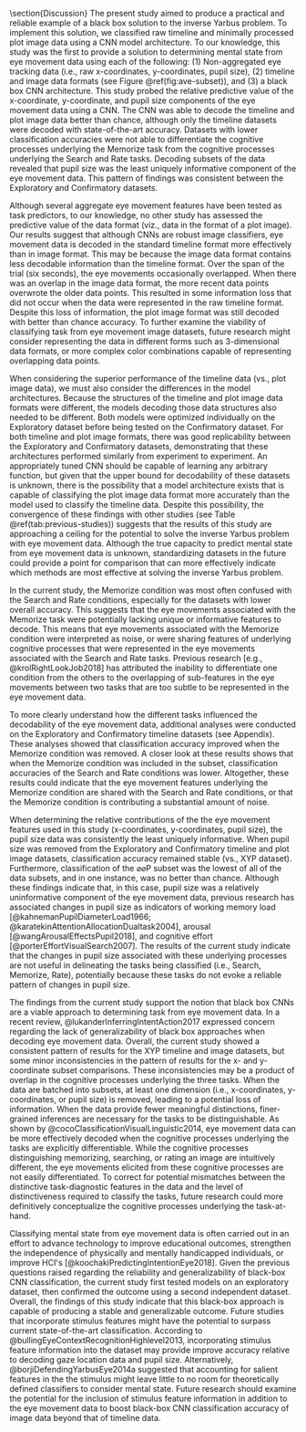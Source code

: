 \section{Discussion}
The present study aimed to produce a practical and reliable example of a black box solution to the inverse Yarbus problem. To implement this solution, we classified raw timeline and minimally processed plot image data using a CNN model architecture. To our knowledge, this study was the first to provide a solution to determining mental state from eye movement data using each of the following: (1) Non-aggregated eye tracking data (i.e., raw x-coordinates, y-coordinates, pupil size), (2) timeline and image data formats (see Figure \@ref(fig:ave-subset)), and (3) a black box CNN architecture. This study probed the relative predictive value of the x-coordinate, y-coordinate, and pupil size components of the eye movement data using a CNN. The CNN was able to decode the timeline and plot image data better than chance, although only the timeline datasets were decoded with state-of-the-art accuracy. Datasets with lower classification accuracies were not able to differentiate the cognitive processes underlying the Memorize task from the cognitive processes underlying the Search and Rate tasks. Decoding subsets of the data revealed that pupil size was the least uniquely informative component of the eye movement data. This pattern of findings was consistent between the Exploratory and Confirmatory datasets.

Although several aggregate eye movement features have been tested as task predictors, to our knowledge, no other study has assessed the predictive value of the data format (viz., data in the format of a plot image). Our results suggest that although CNNs are robust image classifiers, eye movement data is decoded in the standard timeline format more effectively than in image format. This may be because the image data format contains less decodable information than the timeline format. Over the span of the trial (six seconds), the eye movements occasionally overlapped. When there was an overlap in the image data format, the more recent data points overwrote the older data points. This resulted in some information loss that did not occur when the data were represented in the raw timeline format. Despite this loss of information, the plot image format was still decoded with better than chance accuracy. To further examine the viability of classifying task from eye movement image datasets, future research might consider representing the data in different forms such as 3-dimensional data formats, or more complex color combinations capable of representing overlapping data points.

When considering the superior performance of the timeline data (vs., plot image data), we must also consider the differences in the model architectures. Because the structures of the timeline and plot image data formats were different, the models decoding those data structures also needed to be different. Both models were optimized individually on the Exploratory dataset before being tested on the Confirmatory dataset. For both timeline and plot image formats, there was good replicability between the Exploratory and Confirmatory datasets, demonstrating that these architectures performed similarly from experiment to experiment. An appropriately tuned CNN should be capable of learning any arbitrary function, but given that the upper bound for decodability of these datasets is unknown, there is the possibility that a model architecture exists that is capable of classifying the plot image data format more accurately than the model used to classify the timeline data. Despite this possibility, the convergence of these findings with other studies (see Table \@ref(tab:previous-studies)) suggests that the results of this study are approaching a ceiling for the potential to solve the inverse Yarbus problem with eye movement data. Although the true capacity to predict mental state from eye movement data is unknown, standardizing datasets in the future could provide a point for comparison that can more effectively indicate which methods are most effective at solving the inverse Yarbus problem.

In the current study, the Memorize condition was most often confused with the Search and Rate conditions, especially for the datasets with lower overall accuracy. This suggests that the eye movements associated with the Memorize task were potentially lacking unique or informative features to decode. This means that eye movements associated with the Memorize condition were interpreted as noise, or were sharing features of underlying cognitive processes that were represented in the eye movements associated with the Search and Rate tasks. Previous research [e.g., @krolRightLookJob2018] has attributed the inability to differentiate one condition from the others to the overlapping of sub-features in the eye movements between two tasks that are too subtle to be represented in the eye movement data.

To more clearly understand how the different tasks influenced the decodability of the eye movement data, additional analyses were conducted on the Exploratory and Confirmatory timeline datasets (see Appendix). These analyses showed that classification accuracy improved when the Memorize condition was removed. A closer look at these results shows that when the Memorize condition was included in the subset, classification accuracies of the Search and Rate conditions was lower. Altogether, these results could indicate that the eye movement features underlying the Memorize condition are shared with the Search and Rate conditions, or that the Memorize condition is contributing a substantial amount of noise.

When determining the relative contributions of the the eye movement features used in this study (x-coordinates, y-coordinates, pupil size), the pupil size data was consistently the least uniquely informative. When pupil size was removed from the Exploratory and Confirmatory timeline and plot image datasets, classification accuracy remained stable (vs., XYP dataset). Furthermore, classification of the $\varnothing\varnothing$P subset was the lowest of all of the data subsets, and in one instance, was no better than chance. Although these findings indicate that, in this case, pupil size was a relatively uninformative component of the eye movement data, previous research has associated changes in pupil size as indicators of working memory load [@kahnemanPupilDiameterLoad1966; @karatekinAttentionAllocationDualtask2004], arousal [@wangArousalEffectsPupil2018], and cognitive effort [@porterEffortVisualSearch2007]. The results of the current study indicate that the changes in pupil size associated with these underlying processes are not useful in delineating the tasks being classified (i.e., Search, Memorize, Rate), potentially because these tasks do not evoke a reliable pattern of changes in pupil size.

The findings from the current study support the notion that black box CNNs are a viable approach to determining task from eye movement data. In a recent review, @lukanderInferringIntentAction2017 expressed concern regarding the lack of generalizability of black box approaches when decoding eye movement data. Overall, the current study showed a consistent pattern of results for the XYP timeline and image datasets, but some minor inconsistencies in the pattern of results for the x- and y- coordinate subset comparisons. These inconsistencies may be a product of overlap in the cognitive processes underlying the three tasks. When the data are batched into subsets, at least one dimension (i.e., x-coordinates, y-coordinates, or pupil size) is removed, leading to a potential loss of information. When the data provide fewer meaningful distinctions, finer-grained inferences are necessary for the tasks to be distinguishable. As shown by @cocoClassificationVisualLinguistic2014, eye movement data can be more effectively decoded when the cognitive processes underlying the tasks are explicitly differentiable. While the cognitive processes distinguishing memorizing, searching, or rating an image are intuitively different, the eye movements elicited from these cognitive processes are not easily differentiated. To correct for potential mismatches between the distinctive task-diagnostic features in the data and the level of distinctiveness required to classify the tasks, future research could more definitively conceptualize the cognitive processes underlying the task-at-hand.

Classifying mental state from eye movement data is often carried out in an effort to advance technology to improve educational outcomes, strengthen the independence of physically and mentally handicapped individuals, or improve HCI's [@koochakiPredictingIntentionEye2018]. Given the previous questions raised regarding the reliability and generalizability of black-box CNN classification, the current study first tested models on an exploratory dataset, then confirmed the outcome using a second independent dataset. Overall, the findings of this study indicate that this black-box approach is capable of producing a stable and generalizable outcome. Future studies that incorporate stimulus features might have the potential to surpass current state-of-the-art classification. According to @bullingEyeContextRecognitionHighlevel2013, incorporating stimulus feature information into the dataset may provide improve accuracy relative to decoding gaze location data and pupil size. Alternatively, @borjiDefendingYarbusEye2014a suggested that accounting for salient features in the the stimulus might leave little to no room for theoretically defined classifiers to consider mental state. Future research should examine the potential for the inclusion of stimulus feature information in addition to the eye movement data to boost black-box CNN classification accuracy of image data beyond that of timeline data.
